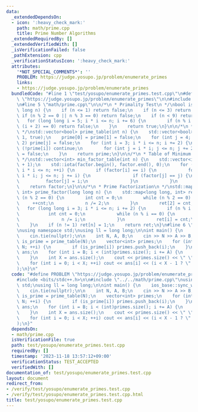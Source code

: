 ```yaml
---
data:
  _extendedDependsOn:
  - icon: ':heavy_check_mark:'
    path: math/prime.cpp
    title: Prime Number Algorithms
  _extendedRequiredBy: []
  _extendedVerifiedWith: []
  _isVerificationFailed: false
  _pathExtension: cpp
  _verificationStatusIcon: ':heavy_check_mark:'
  attributes:
    '*NOT_SPECIAL_COMMENTS*': ''
    PROBLEM: https://judge.yosupo.jp/problem/enumerate_primes
    links:
    - https://judge.yosupo.jp/problem/enumerate_primes
  bundledCode: "#line 1 \"test/yosupo/enumerate_primes.test.cpp\"\n#define PROBLEM\
    \ \"https://judge.yosupo.jp/problem/enumerate_primes\"\n\n#include <bits/stdc++.h>\n\
    \n#line 5 \"math/prime.cpp\"\n\n/*\n * Primality Test\n */\nbool is_prime(long\
    \ long n) {\n    if (n <= 1) return false;\n    if (n <= 3) return true;\n   \
    \ if (n % 2 == 0 || n % 3 == 0) return false;\n    if (n < 9) return true;\n \
    \   for (long long i = 5; i * i <= n; i += 6) {\n        if (n % i == 0 || n %\
    \ (i + 2) == 0) return false;\n    }\n    return true;\n}\n\n/*\n * Prime Table\n\
    \ */\nstd::vector<bool> prime_table(int n) {\n    std::vector<bool> prime(n +\
    \ 1, true);\n    prime[0] = prime[1] = false;\n    for (int j = 4; j <= n; j +=\
    \ 2) prime[j] = false;\n    for (int i = 3; i * i <= n; i += 2) {\n        if\
    \ (!prime[i]) continue;\n        for (int j = i * i; j <= n; j += 2 * i) prime[j]\
    \ = false;\n    }\n    return prime;\n}\n\n/*\n * Table of Minimum Prime Factors\n\
    \ */\nstd::vector<int> min_factor_table(int n) {\n    std::vector<int> factor(n\
    \ + 1);\n    std::iota(factor.begin(), factor.end(), 0);\n    for (int i = 2;\
    \ i * i <= n; ++i) {\n        if (factor[i] == i) {\n            for (int j =\
    \ i * i; j <= n; j += i) {\n                if (factor[j] == j) {\n          \
    \          factor[j] = i;\n                }\n            }\n        }\n    }\n\
    \    return factor;\n}\n\n/*\n * Prime Factorization\n */\nstd::map<long long,\
    \ int> prime_factor(long long n) {\n    std::map<long long, int> ret;\n    if\
    \ (n % 2 == 0) {\n        int cnt = 0;\n        while (n % 2 == 0) {\n       \
    \     ++cnt;\n            n /= 2;\n        }\n        ret[2] = cnt;\n    }\n \
    \   for (long long i = 3; i * i <= n; i += 2) {\n        if (n % i == 0) {\n \
    \           int cnt = 0;\n            while (n % i == 0) {\n                ++cnt;\n\
    \                n /= i;\n            }\n            ret[i] = cnt;\n        }\n\
    \    }\n    if (n != 1) ret[n] = 1;\n    return ret;\n}\n#line 6 \"test/yosupo/enumerate_primes.test.cpp\"\
    \nusing namespace std;\nusing ll = long long;\n\nint main() {\n    ios_base::sync_with_stdio(false);\n\
    \    cin.tie(nullptr);\n\n    int N, A, B;\n    cin >> N >> A >> B;\n    auto\
    \ is_prime = prime_table(N);\n    vector<int> primes;\n    for (int i = 2; i <=\
    \ N; ++i) {\n        if (is_prime[i]) primes.push_back(i);\n    }\n    vector<int>\
    \ ans;\n    for (int i = B; i < (int)primes.size(); i += A) {\n        ans.push_back(primes[i]);\n\
    \    }\n    int X = ans.size();\n    cout << primes.size() << \" \" << X << endl;\n\
    \    for (int i = 0; i < X; ++i) cout << ans[i] << (i < X - 1 ? \" \" : \"\\n\"\
    );\n}\n"
  code: "#define PROBLEM \"https://judge.yosupo.jp/problem/enumerate_primes\"\n\n\
    #include <bits/stdc++.h>\n\n#include \"../../math/prime.cpp\"\nusing namespace\
    \ std;\nusing ll = long long;\n\nint main() {\n    ios_base::sync_with_stdio(false);\n\
    \    cin.tie(nullptr);\n\n    int N, A, B;\n    cin >> N >> A >> B;\n    auto\
    \ is_prime = prime_table(N);\n    vector<int> primes;\n    for (int i = 2; i <=\
    \ N; ++i) {\n        if (is_prime[i]) primes.push_back(i);\n    }\n    vector<int>\
    \ ans;\n    for (int i = B; i < (int)primes.size(); i += A) {\n        ans.push_back(primes[i]);\n\
    \    }\n    int X = ans.size();\n    cout << primes.size() << \" \" << X << endl;\n\
    \    for (int i = 0; i < X; ++i) cout << ans[i] << (i < X - 1 ? \" \" : \"\\n\"\
    );\n}"
  dependsOn:
  - math/prime.cpp
  isVerificationFile: true
  path: test/yosupo/enumerate_primes.test.cpp
  requiredBy: []
  timestamp: '2023-11-18 13:57:12+09:00'
  verificationStatus: TEST_ACCEPTED
  verifiedWith: []
documentation_of: test/yosupo/enumerate_primes.test.cpp
layout: document
redirect_from:
- /verify/test/yosupo/enumerate_primes.test.cpp
- /verify/test/yosupo/enumerate_primes.test.cpp.html
title: test/yosupo/enumerate_primes.test.cpp
---
```

